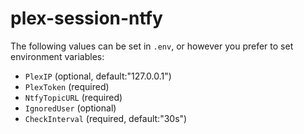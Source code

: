 # plex-session-ntfy

The following values can be set in `.env`, or however you prefer to set
environment variables:

- `PlexIP` (optional, default:"127.0.0.1")
- `PlexToken` (required)
- `NtfyTopicURL` (required)
- `IgnoredUser` (optional)
- `CheckInterval` (required, default:"30s")
